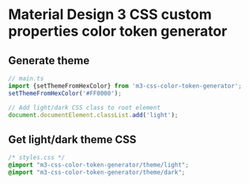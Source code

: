 # Material Design 3 CSS custom properties color token generator
## Generate theme
```TypeScript
// main.ts
import {setThemeFromHexColor} from 'm3-css-color-token-generator';
setThemeFromHexColor('#FF0000');

// Add light/dark CSS class to root element
document.documentElement.classList.add('light');
```
## Get light/dark theme CSS
```CSS
/* styles.css */
@import "m3-css-color-token-generator/theme/light";
@import "m3-css-color-token-generator/theme/dark";
```
